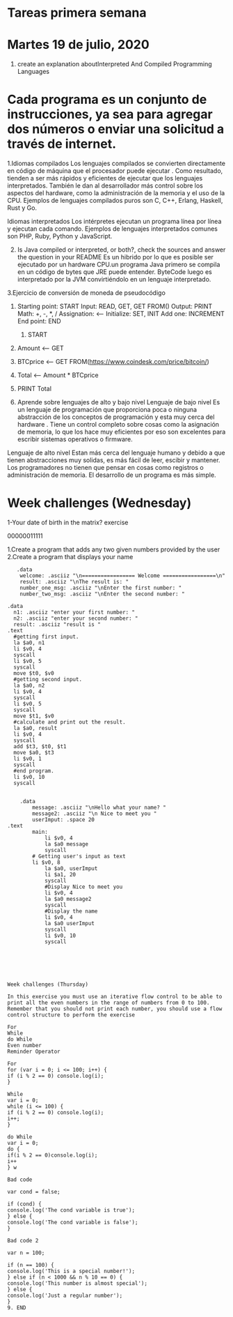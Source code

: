 # Tareas primera semana
# Martes 19 de julio, 2020
1. create an explanation aboutInterpreted And Compiled Programming Languages

# Cada programa es un conjunto de instrucciones, ya sea para agregar dos números o enviar una solicitud a través de internet.
1.Idiomas compilados
Los lenguajes compilados se convierten directamente en código de máquina que el procesador puede ejecutar . Como resultado, tienden a ser más rápidos y eficientes de ejecutar que los lenguajes interpretados. También le dan al desarrollador más control sobre los aspectos del hardware, como la administración de la memoria y el uso de la CPU.
Ejemplos de lenguajes compilados puros son C, C++, Erlang, Haskell, Rust y Go.

Idiomas interpretados
Los intérpretes ejecutan un programa línea por línea y ejecutan cada comando.
Ejemplos de lenguajes interpretados comunes son PHP, Ruby, Python y JavaScript.

2. Is Java compiled or interpreted, or both?, check the sources and answer the question in your README
Es un hibrido  por lo que es posible ser ejecutado por un hardware CPU.un programa Java primero se compila en un código de bytes que JRE puede entender. ByteCode luego es interpretado por la JVM convirtiéndolo en un lenguaje interpretado.


3.Ejercicio de conversión de moneda de pseudocódigo
1.  Starting point: START
  Input: READ, GET, GET FROM(<URL>)
  Output: PRINT
  Math: +, -, *, /
  Assignation: <--
  Initialize: SET, INIT
  Add one: INCREMENT
  End point: END
  
    1. START
  2. Amount <-- GET
  3. BTCprice <-- GET FROM(https://www.coindesk.com/price/bitcoin/)
  4. Total <-- Amount * BTCprice
  5. PRINT Total
  
  
  4. Aprende sobre lenguajes de alto y bajo nivel
  Lenguaje de bajo nivel
  Es un lenguaje de programación que proporciona poca  o ninguna abstracción de los conceptos de programación y esta muy cerca del hardware .
  Tiene un control completo sobre cosas como la asignación de memoria, lo que los  hace muy eficientes por eso son excelentes para escribir sistemas operativos o firmware.
  
  Lenguaje de alto nivel
  Estan más cerca del lenguaje humano y debido a que tienen  abstracciones  muy solidas, es más fácil de leer, escibir  y mantener. Los programadores no tienen que pensar en cosas como registros  o administración de memoria.
  El desarrollo de un programa es más simple.
  
  # Week challenges (Wednesday)
  1-Your date of birth in the matrix? exercise
  
  00000011111
  
  1.Create a program that adds any two given numbers provided by the user
  2.Create a program that displays your name
  
       .data
        welcome: .asciiz "\n================= Welcome =================\n"
        result: .asciiz "\nThe result is: "
        number_one_msg: .asciiz "\nEnter the first number: "
        number_two_msg: .asciiz "\nEnter the second number: "
	
  ```assembly
.data
    n1: .asciiz "enter your first number: "
    n2: .asciiz "enter your second number: "
    result: .asciiz "result is "
.text
    #getting first input.
    la $a0, n1
    li $v0, 4
    syscall
    li $v0, 5
    syscall
    move $t0, $v0
    #getting second input.
    la $a0, n2
    li $v0, 4
    syscall
    li $v0, 5
    syscall
    move $t1, $v0
    #calculate and print out the result.
    la $a0, result
    li $v0, 4
    syscall
    add $t3, $t0, $t1
    move $a0, $t3
    li $v0, 1
    syscall
    #end program.
    li $v0, 10
    syscall
              
              
      .data
	      message: .asciiz "\nHello what your name? "
	      message2: .asciiz "\n Nice to meet you "
	      userImput: .space 20
  .text
	      main:
              li $v0, 4
              la $a0 message
              syscall
	      # Getting user's input as text
	      li $v0, 8
              la $a0, userImput
              li $a1, 20
              syscall
              #Display Nice to meet you
              li $v0, 4
              la $a0 message2
              syscall
              #Display the name
              li $v0, 4
              la $a0 userImput
              syscall
              li $v0, 10
              syscall
              
  
  
  
  
  
Week challenges (Thursday)
  
  In this exercise you must use an iterative flow control to be able to print all the even numbers in the range of numbers from 0 to 100. Remember that you should not print each number, you should use a flow control structure to perform the exercise
  
  For
While
do While
Even number
Reminder Operator

For
for (var i = 0; i <= 100; i++) {
  if (i % 2 == 0) console.log(i);
}

While
var i = 0;
while (i <= 100) {
  if (i % 2 == 0) console.log(i);
  i++;
}

do While
var i = 0;
do {
  if(i % 2 == 0)console.log(i);
  i++
} w
  
  Bad code
  
  var cond = false;

if (cond) {
  console.log('The cond variable is true');
} else {
  console.log('The cond variable is false');
}

Bad code 2

var n = 100;

if (n == 100) {
  console.log('This is a special number!');
} else if (n < 1000 && n % 10 == 0) {
  console.log('This number is almost special');
} else {
  console.log('Just a regular number');
  }
  9. END
